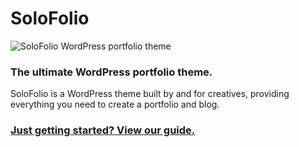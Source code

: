 # SoloFolio

![SoloFolio WordPress portfolio theme](http://i.imgur.com/oG5Pbz5.png)

### The ultimate WordPress portfolio theme.

SoloFolio is a WordPress theme built by and for creatives, providing everything you need to create a portfolio and blog.

### [Just getting started? View our guide.](http://github.com/joelhawksley/SoloFolio/wiki)
